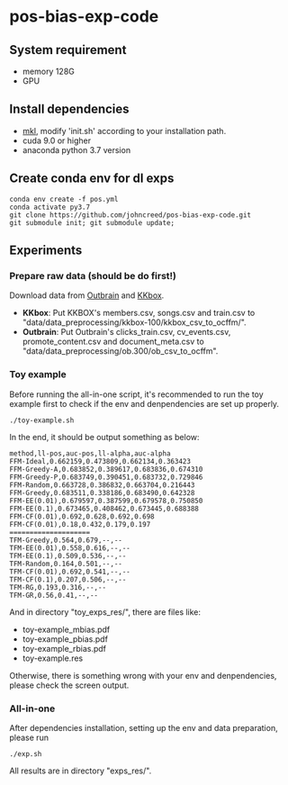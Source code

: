 # pos-bias-exp-code

## System requirement

- memory 128G
- GPU

## Install dependencies

- [mkl](https://software.intel.com/content/www/us/en/develop/tools/math-kernel-library.html), modify 'init.sh' according to your installation path.
- cuda 9.0 or higher
- anaconda python 3.7 version

## Create conda env for dl exps

```shell
conda env create -f pos.yml
conda activate py3.7
git clone https://github.com/johncreed/pos-bias-exp-code.git
git submodule init; git submodule update;
```

## Experiments

### Prepare raw data (should be do first!)

Download data from [Outbrain](https://www.kaggle.com/c/outbrain-click-prediction) and [KKbox](https://www.kaggle.com/c/kkbox-music-recommendation-challenge).
- **KKbox**: Put KKBOX's members.csv, songs.csv and train.csv to "data/data_preprocessing/kkbox-100/kkbox_csv_to_ocffm/".
- **Outbrain**: Put Outbrain's clicks_train.csv, cv_events.csv, promote_content.csv and document_meta.csv to "data/data_preprocessing/ob.300/ob_csv_to_ocffm".

### Toy example

Before running the all-in-one script, it's recommended to run the toy example first to check if the env and denpendencies are set up properly.
```shell
./toy-example.sh
```
In the end, it should be output something as below:
```
method,ll-pos,auc-pos,ll-alpha,auc-alpha
FFM-Ideal,0.662159,0.473809,0.662134,0.363423
FFM-Greedy-A,0.683852,0.389617,0.683836,0.674310
FFM-Greedy-P,0.683749,0.390451,0.683732,0.729846
FFM-Random,0.663728,0.386832,0.663704,0.216443
FFM-Greedy,0.683511,0.338186,0.683490,0.642328
FFM-EE(0.01),0.679597,0.387599,0.679578,0.750850
FFM-EE(0.1),0.673465,0.408462,0.673445,0.688388
FFM-CF(0.01),0.692,0.628,0.692,0.698
FFM-CF(0.01),0.18,0.432,0.179,0.197
====================
TFM-Greedy,0.564,0.679,--,--
TFM-EE(0.01),0.558,0.616,--,--
TFM-EE(0.1),0.509,0.536,--,--
TFM-Random,0.164,0.501,--,--
TFM-CF(0.01),0.692,0.541,--,--
TFM-CF(0.1),0.207,0.506,--,--
TFM-RG,0.193,0.316,--,--
TFM-GR,0.56,0.41,--,--
```

And in directory "toy_exps_res/", there are files like:
- toy-example_mbias.pdf
- toy-example_pbias.pdf
- toy-example_rbias.pdf
- toy-example.res

Otherwise, there is something wrong with your env and denpendencies, please check the screen output.

### All-in-one 

After dependencies installation, setting up the env and data preparation, please run
```shell
./exp.sh
```
All results are in directory "exps_res/".
